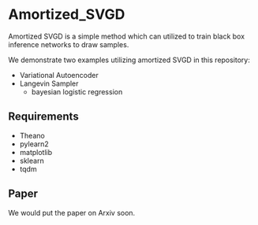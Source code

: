 # Amortized_SVGD
Amortized SVGD is a simple method which can utilized to train black box inference networks to draw samples.

We demonstrate two examples utilizing amortized SVGD in this repository:
- Variational Autoencoder
- Langevin Sampler 
  - bayesian logistic regression


## Requirements
- Theano
- pylearn2 
- matplotlib
- sklearn
- tqdm


## Paper

We would put the paper on Arxiv soon.
